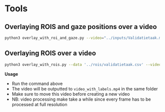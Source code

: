 # Tools

## Overlaying ROIS and gaze positions over a video

```bash
python3 overlay_with_roi_and_gaze.py --video="../inputs/Validatietaak.mp4" --data="../rois/validatietaak.csv" --gazedata="../inputs/merged_surfaces_with_gaps.csv" --start_frame=1000
```

## Overlaying ROIS over a video

```bash
python3 overlay_with_rois.py --data '../rois/validatietaak.csv' --video '../inputs/Validatietaak.mp4'
```

**Usage**

- Run the command above
- The video will be outputted to `video_with_labels.mp4` in the same folder
- Make sure to move this video before creating a new video
- NB: video processing make take a while since every frame has to be processed at full resolution
